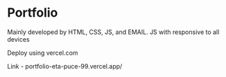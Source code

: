 # Portfolio

Mainly developed by HTML, CSS, JS, and EMAIL. JS with responsive to all devices 

Deploy using vercel.com 

Link - portfolio-eta-puce-99.vercel.app/


